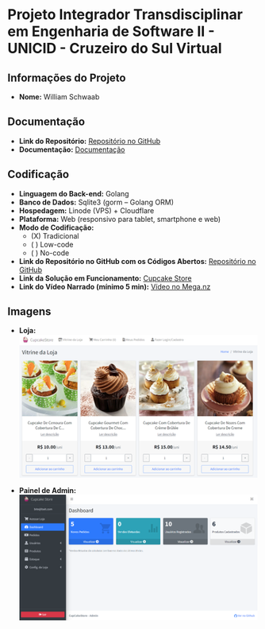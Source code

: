 # Projeto Integrador Transdisciplinar em Engenharia de Software II - UNICID - Cruzeiro do Sul Virtual

## Informações do Projeto

- **Nome:** William Schwaab

## Documentação

- **Link do Repositório:** [Repositório no GitHub](https://github.com/bitebait/cupcakestore)
- **Documentação:** [Documentação](https://github.com/bitebait/cupcakestore/tree/main/docs)

## Codificação

- **Linguagem do Back-end:** Golang
- **Banco de Dados:** Sqlite3 (gorm – Golang ORM)
- **Hospedagem:** Linode (VPS) + Cloudflare
- **Plataforma:** Web (responsivo para tablet, smartphone e web)
- **Modo de Codificação:**
  - (X) Tradicional
  - ( ) Low-code
  - ( ) No-code
- **Link do Repositório no GitHub com os Códigos Abertos:** [Repositório no GitHub](https://github.com/bitebait/cupcakestore)
- **Link da Solução em Funcionamento:** [Cupcake Store](https://cupcakestore.schwaab.me:2053/store)
- **Link do Vídeo Narrado (mínimo 5 min):** [Vídeo no Mega.nz](https://mega.nz/file/xXMmwTgI#twn6vE_bZvC_bfEHH_d7VCoM71omazL9ocMh6dmFvyw)

## Imagens

- **Loja:**
  ![Loja](https://github.com/bitebait/cupcakestore/blob/main/docs/store.png)

- **Painel de Admin:**
  ![Painel de Admin](https://github.com/bitebait/cupcakestore/blob/main/docs/dashboard.png)
